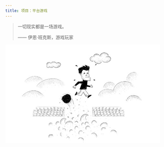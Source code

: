 ```yaml
---
title: 项目：平台游戏
---
```


> 一切现实都是一场游戏。
>
> —— 伊恩·班克斯，游戏玩家

![chapter_picture_16.jpg](./chapter_picture_16.jpg)
